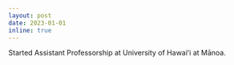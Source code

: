 ```yaml
---
layout: post
date: 2023-01-01
inline: true
---
```


Started Assistant Professorship at University of Hawaiʻi at Mānoa.
